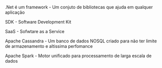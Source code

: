 .Net é um framework - Um conjuto de bibliotecas que ajuda em qualquer aplicação

SDK - Software Development Kit

SaaS - Sofwtare as a Service

Apache Cassandra - Um banco de dados NOSQL criado para não ter limite de armazenamento e altissima perfomance

Apache Spark - Motor unificado para processamento de larga escala de dados